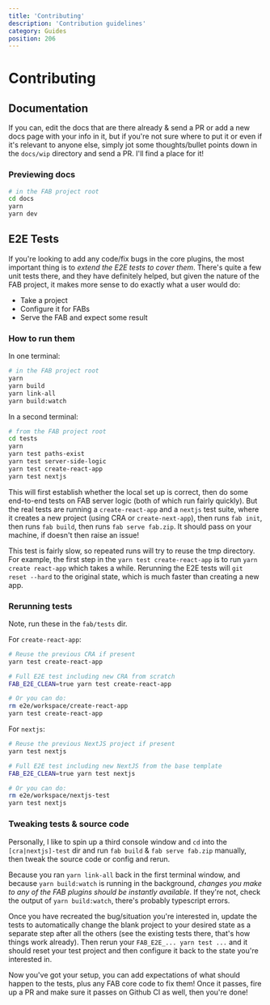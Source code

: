 ```yaml
---
title: 'Contributing'
description: 'Contribution guidelines'
category: Guides
position: 206
---
```


# Contributing

## Documentation

If you can, edit the docs that are there already & send a PR or add a new docs page with your info in it, but if you're not sure where to put it or even if it's relevant to anyone else, simply jot some thoughts/bullet points down in the `docs/wip` directory and send a PR. I'll find a place for it!

### Previewing docs

```sh
# in the FAB project root
cd docs
yarn
yarn dev
```

## E2E Tests

If you're looking to add any code/fix bugs in the core plugins, the most important thing is to _extend the E2E tests to cover them_. There's quite a few unit tests there, and they have definitely helped, but given the nature of the FAB project, it makes more sense to do exactly what a user would do:

- Take a project
- Configure it for FABs
- Serve the FAB and expect some result

### How to run them

In one terminal:

```sh
# in the FAB project root
yarn
yarn build
yarn link-all
yarn build:watch
```

In a second terminal:

```sh
# from the FAB project root
cd tests
yarn
yarn test paths-exist
yarn test server-side-logic
yarn test create-react-app
yarn test nextjs
```

This will first establish whether the local set up is correct, then do some end-to-end tests on FAB server logic (both of which run fairly quickly). But the real tests are running a `create-react-app` and a `nextjs` test suite, where it creates a new project (using CRA or `create-next-app`), then runs `fab init`, then runs `fab build`, then runs `fab serve fab.zip`. It should pass on your machine, if doesn't then raise an issue!

This test is fairly slow, so repeated runs will try to reuse the tmp directory. For example, the first step in the `yarn test create-react-app` is to run `yarn create react-app` which takes a while. Rerunning the E2E tests will `git reset --hard` to the original state, which is much faster than creating a new app.

### Rerunning tests

Note, run these in the `fab/tests` dir.

For `create-react-app`:

```sh
# Reuse the previous CRA if present
yarn test create-react-app

# Full E2E test including new CRA from scratch
FAB_E2E_CLEAN=true yarn test create-react-app

# Or you can do:
rm e2e/workspace/create-react-app
yarn test create-react-app
```

For `nextjs`:

```sh
# Reuse the previous NextJS project if present
yarn test nextjs

# Full E2E test including new NextJS from the base template
FAB_E2E_CLEAN=true yarn test nextjs

# Or you can do:
rm e2e/workspace/nextjs-test
yarn test nextjs
```

### Tweaking tests & source code

Personally, I like to spin up a third console window and `cd` into the `[cra|nextjs]-test` dir and run `fab build` & `fab serve fab.zip` manually, then tweak the source code or config and rerun.

Because you ran `yarn link-all` back in the first terminal window, and because `yarn build:watch` is running in the background, _changes you make to any of the FAB plugins should be instantly available_. If they're not, check the output of `yarn build:watch`, there's probably typescript errors.

Once you have recreated the bug/situation you're interested in, update the tests to automatically change the blank project to your desired state as a separate step after all the others (see the existing tests there, that's how things work already). Then rerun your `FAB_E2E_... yarn test ...` and it should reset your test project and then configure it back to the state you're interested in.

Now you've got your setup, you can add expectations of what should happen to the tests, plus any FAB core code to fix them! Once it passes, fire up a PR and make sure it passes on Github CI as well, then you're done!

